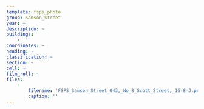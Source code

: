 ```yaml
---
template: fsps_photo
group: Samson_Street
year: ~
description: ~
buildings:
    - ''
coordinates: ~
heading: ~
classification: ~
section: ~
cell: ~
film_roll: ~
files:
    -
        filename: 'FSPS_Samson_Street_043,_No_8_Scott_Street,_16-8-J.png'
        caption: ''
---
```

